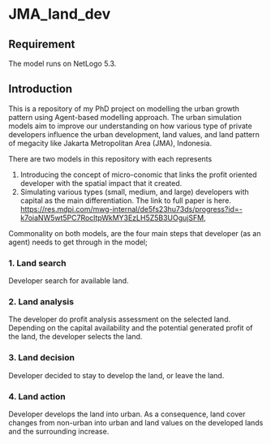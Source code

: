 # JMA_land_dev

## Requirement
The model runs on NetLogo 5.3. 

## Introduction
This is a repository of my PhD project on modelling the urban growth pattern using Agent-based modelling approach. The urban simulation models aim to improve our understanding on how various type of private developers influence the urban development, land values, and land pattern of megacity like Jakarta Metropolitan Area (JMA), Indonesia.

There are two models in this repository with each represents
1. Introducing the concept of micro-conomic that links the profit oriented developer with the spatial impact that it created.
2. Simulating various types (small, medium, and large) developers with capital as the main differentiation. The link to full paper is here. https://res.mdpi.com/mwg-internal/de5fs23hu73ds/progress?id=-k7oiaNW5wt5PC7RocltpWkMY3EzLH5Z5B3UOgujSFM,

Commonality on both models, are the four main steps that developer (as an agent) needs to get through in the model;
### 1. Land search
Developer search for available land.

### 2. Land analysis
The developer do profit analysis assessment on the selected land. Depending on the capital availability and the potential generated profit of the land, the developer selects the land.

### 3. Land decision
Developer decided to stay to develop the land, or leave the land.

### 4. Land action
Developer develops the land into urban. As a consequence, land cover changes from non-urban into urban and land values on the developed lands and  the surrounding increase.
